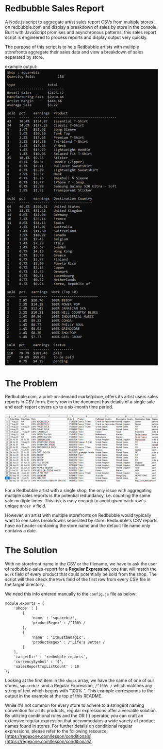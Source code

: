 # Redbubble Sales Report

A Node.js script to aggregate artist sales report CSVs from multiple stores on redbubble.com and display a breakdown of sales by store in the console. Built with JavaScript promises and asynchronous patterns, this sales report script is engineered to process reports and display output very quickly.

The purpose of this script is to help Redbubble artists with multiple storefronts aggregate their sales data and view a breakdown of sales separated by store.

example output:<br>
![alt text](https://github.com/mccartymv/redbubble-sales-report/blob/main/squarebiz-earnings.png?raw=true)

# The Problem
Redbubble.com, a print-on-demand marketplace, offers its artist users sales reports in CSV form. Every row in the document has details of a single sale and each report covers up to a six-month time period.<br><br>
![alt text](https://github.com/mccartymv/redbubble-sales-report/blob/main/sales-report-screenshot.png?raw=true)<br><br>
For a Redbubble artist with a single shop, the only issue with aggregating multiple sales reports is the potential redundancy, i.e. counting the same sale multiple times. This risk is easy enough to avoid given each row's unique `Order #` field. 

However, an artist with multiple storefronts on Redbubble would typically want to see sales breakdowns seperated by store. Redbubble's CSV reports have no header containing the store name and the default file name only contains a date.

# The Solution
With no storefront name in the CSV or the filename, we have to ask the user of redbubble-sales-report for a **Regular Expression**, one that will match the `Work` field of every product that could potentially be sold from the shop. The script will then check the `Work` field of the first row from every CSV file in the target directory.

We need this info entered manually to the `config.js` file as below:<br>
```
module.exports = { 
    'shops' : [
        {
            'name' : 'squarebiz',
            'productRegex' : /^100% /
        },
        {
            'name' : 'itmustbemagic',
            'productRegex' : /^Life's Better /
        }
    ],
    'targetDir' : 'redbubble-reports',
    'currencySymbol' : '$',
    'salesReportTopListCount' : 10
};
```
Looking at the first item in the `shops` array, we have the name of one of our stores, `squarebiz`, and a Regular Expression, `/^100% /` which matches any string of text which begins with "100% ". This example corresponds to the output in the example at the top of this README.

While it's not common for every store to adhere to a stringent naming convention for all its products, regular expressions offer a versatile solution. By utilizing conditional rules and the OR (|) operator, you can craft an extensive regular expression that accommodates a wide variety of product names found in stores. For further details on conditional regular expressions, please refer to the following resource: [https://regexone.com/lesson/conditionals](https://regexone.com/lesson/conditionals).

